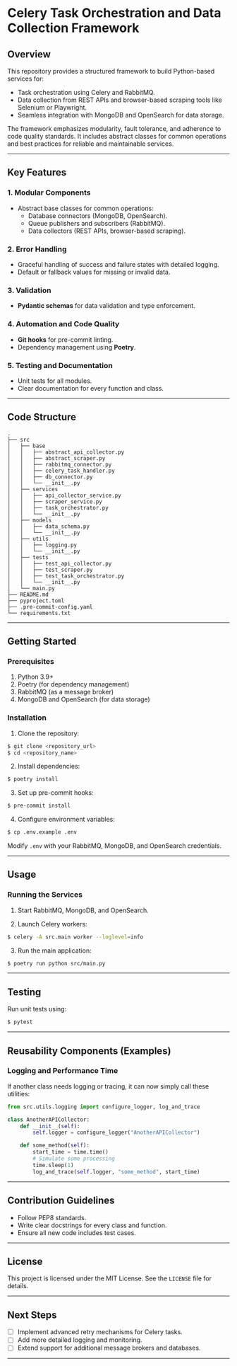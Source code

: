 # Celery Task Orchestration and Data Collection Framework

## Overview
This repository provides a structured framework to build Python-based services for:
- Task orchestration using Celery and RabbitMQ.
- Data collection from REST APIs and browser-based scraping tools like Selenium or Playwright.
- Seamless integration with MongoDB and OpenSearch for data storage.

The framework emphasizes modularity, fault tolerance, and adherence to code quality standards. It includes abstract classes for common operations and best practices for reliable and maintainable services.

---

## Key Features

### 1. Modular Components
- Abstract base classes for common operations:
  - Database connectors (MongoDB, OpenSearch).
  - Queue publishers and subscribers (RabbitMQ).
  - Data collectors (REST APIs, browser-based scraping).

### 2. Error Handling
- Graceful handling of success and failure states with detailed logging.
- Default or fallback values for missing or invalid data.

### 3. Validation
- **Pydantic schemas** for data validation and type enforcement.

### 4. Automation and Code Quality
- **Git hooks** for pre-commit linting.
- Dependency management using **Poetry**.

### 5. Testing and Documentation
- Unit tests for all modules.
- Clear documentation for every function and class.

---

## Code Structure
```plaintext
.
├── src
│   ├── base
│   │   ├── abstract_api_collector.py
│   │   ├── abstract_scraper.py
│   │   ├── rabbitmq_connector.py
│   │   ├── celery_task_handler.py
│   │   ├── db_connector.py
│   │   └── __init__.py
│   ├── services
│   │   ├── api_collector_service.py
│   │   ├── scraper_service.py
│   │   ├── task_orchestrator.py
│   │   └── __init__.py
│   ├── models
│   │   ├── data_schema.py
│   │   └── __init__.py
│   ├── utils
│   │   ├── logging.py
│   │   └── __init__.py
│   ├── tests
│   │   ├── test_api_collector.py
│   │   ├── test_scraper.py
│   │   ├── test_task_orchestrator.py
│   │   └── __init__.py
│   └── main.py
├── README.md
├── pyproject.toml
├── .pre-commit-config.yaml
└── requirements.txt
```

---

## Getting Started

### Prerequisites
1. Python 3.9+
2. Poetry (for dependency management)
3. RabbitMQ (as a message broker)
4. MongoDB and OpenSearch (for data storage)

### Installation

1. Clone the repository:
```bash
$ git clone <repository_url>
$ cd <repository_name>
```

2. Install dependencies:
```bash
$ poetry install
```

3. Set up pre-commit hooks:
```bash
$ pre-commit install
```

4. Configure environment variables:
```bash
$ cp .env.example .env
```
Modify `.env` with your RabbitMQ, MongoDB, and OpenSearch credentials.

---

## Usage

### Running the Services

1. Start RabbitMQ, MongoDB, and OpenSearch.

2. Launch Celery workers:
```bash
$ celery -A src.main worker --loglevel=info
```

3. Run the main application:
```bash
$ poetry run python src/main.py
```

---

## Testing
Run unit tests using:
```bash
$ pytest
```

---

## Reusability Components (Examples)

### Logging and Performance Time
If another class needs logging or tracing, it can now simply call these utilities:

```python
from src.utils.logging import configure_logger, log_and_trace

class AnotherAPICollector:
    def __init__(self):
        self.logger = configure_logger("AnotherAPICollector")

    def some_method(self):
        start_time = time.time()
        # Simulate some processing
        time.sleep(1)
        log_and_trace(self.logger, "some_method", start_time)

```

---

## Contribution Guidelines
- Follow PEP8 standards.
- Write clear docstrings for every class and function.
- Ensure all new code includes test cases.

---

## License
This project is licensed under the MIT License. See the `LICENSE` file for details.

---

## Next Steps
- [ ] Implement advanced retry mechanisms for Celery tasks.
- [ ] Add more detailed logging and monitoring.
- [ ] Extend support for additional message brokers and databases.

---
